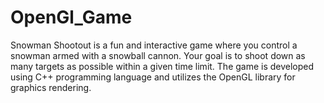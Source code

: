 # OpenGl_Game
Snowman Shootout is a fun and interactive game where you control a snowman armed with a snowball cannon. Your goal is to shoot down as many targets as possible within a given time limit. The game is developed using C++ programming language and utilizes the OpenGL library for graphics rendering.
